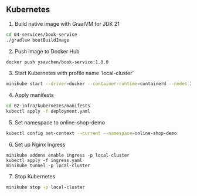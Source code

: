 ## Kubernetes
1. Build native image with GraalVM for JDK 21
```bash
cd 04-services/book-service
./gradlew bootBuildImage
```
2. Push image to Docker Hub
```bash
docker push ysavchen/book-service:1.0.0
```
3. Start Kubernetes with profile name 'local-cluster'
```bash
minikube start --driver=docker --container-runtime=containerd --nodes 3 -p local-cluster
```
4. Apply manifests
```bash
cd 02-infra/kubernetes/manifests
kubectl apply -f deployment.yaml
```
5. Set namespace to online-shop-demo
```bash
kubectl config set-context --current --namespace=online-shop-demo
```
6. Set up Nginx Ingress
```
minikube addons enable ingress -p local-cluster
kubectl apply -f ingress.yaml
minikube tunnel -p local-cluster
```
7. Stop Kubernetes
```bash
minikube stop -p local-cluster
```